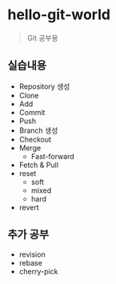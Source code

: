 # hello-git-world

> Git 공부용

## 실습내용

- Repository 생성
- Clone
- Add
- Commit
- Push
- Branch 생성
- Checkout
- Merge
    * Fast-forward
- Fetch & Pull
- reset
    * soft
    * mixed
    * hard
- revert

## 추가 공부

- revision
- rebase
- cherry-pick
